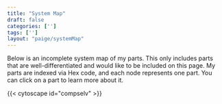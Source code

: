 ```yaml
---
title: "System Map"
draft: false
categories: ['']
tags: ['']
layout: "paige/systemMap"
---
```


Below is an incomplete system map of my parts. This only includes parts that are well-differentiated and would like to be included on this page. My parts are indexed via Hex code, and each node represents one part. You can click on a part to learn more about it.

{{< cytoscape id="compselv" >}}



